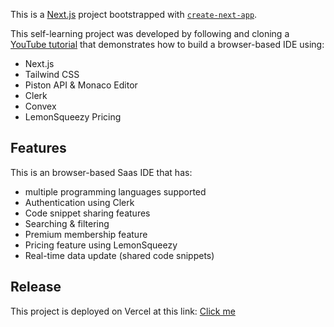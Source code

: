 This is a [Next.js](https://nextjs.org) project bootstrapped with [`create-next-app`](https://nextjs.org/docs/app/api-reference/cli/create-next-app).

This self-learning project was developed by following and cloning a [YouTube tutorial](https://www.youtube.com/watch?v=fGkRQgf6Scw) that demonstrates how to build a browser-based IDE using:
- Next.js
- Tailwind CSS
- Piston API & Monaco Editor
- Clerk
- Convex
- LemonSqueezy Pricing

## Features

This is an browser-based Saas IDE that has:
- multiple programming languages supported
- Authentication using Clerk
- Code snippet sharing features
- Searching & filtering
- Premium membership feature
- Pricing feature using LemonSqueezy
- Real-time data update (shared code snippets)

## Release

This project is deployed on Vercel at this link: [Click me](https://tut-codecraft.vercel.app)